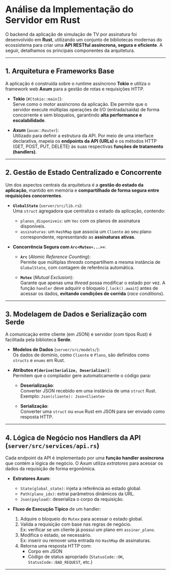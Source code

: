 # Análise da Implementação do Servidor em Rust

O backend da aplicação de simulação de TV por assinatura foi desenvolvido em **Rust**, utilizando um conjunto de bibliotecas modernas do ecossistema para criar uma **API RESTful assíncrona, segura e eficiente**. A seguir, detalhamos os principais componentes da arquitetura.

---

## 1. Arquitetura e Frameworks Base

A aplicação é construída sobre o runtime assíncrono **Tokio** e utiliza o framework web **Axum** para a gestão de rotas e requisições HTTP.

- **Tokio** (`#[tokio::main]`):  
  Serve como o motor assíncrono da aplicação. Ele permite que o servidor execute múltiplas operações de I/O (entrada/saída) de forma concorrente e sem bloqueios, garantindo **alta performance e escalabilidade**.

- **Axum** (`axum::Router`):  
  Utilizado para definir a estrutura da API. Por meio de uma interface declarativa, mapeia os **endpoints da API (URLs)** e os métodos HTTP (GET, POST, PUT, DELETE) às suas respectivas **funções de tratamento (handlers)**.

---

## 2. Gestão de Estado Centralizado e Concorrente

Um dos aspectos centrais da arquitetura é a **gestão do estado da aplicação**, mantido em memória e **compartilhado de forma segura entre requisições concorrentes**.

- **`GlobalState`** (`server/src/lib.rs`):  
  Uma `struct` agregadora que centraliza o estado da aplicação, contendo:
  
  - `planos_disponiveis`: um `Vec` com os planos de assinatura disponíveis.  
  - `assinaturas`: um `HashMap` que associa um `Cliente` ao seu plano correspondente, representando as **assinaturas ativas**.

- **Concorrência Segura com `Arc<Mutex<...>>`**:

  - **`Arc`** (*Atomic Reference Counting*):  
    Permite que múltiplas *threads* compartilhem a mesma instância de `GlobalState`, com contagem de referência automática.

  - **`Mutex`** (*Mutual Exclusion*):  
    Garante que apenas uma *thread* possa modificar o estado por vez. A função `handler` deve adquirir o bloqueio (`.lock().await`) antes de acessar os dados, **evitando condições de corrida** (*race conditions*).

---

## 3. Modelagem de Dados e Serialização com Serde

A comunicação entre cliente (em JSON) e servidor (com tipos Rust) é facilitada pela biblioteca **Serde**.

- **Modelos de Dados** (`server/src/models/`):  
  Os dados de domínio, como `Cliente` e `Plano`, são definidos como `structs` e `enums` em Rust.

- **Atributos `#[derive(Serialize, Deserialize)]`**:  
  Permitem que o compilador gere automaticamente o código para:

  - **Deserialização**:  
    Converter JSON recebido em uma instância de uma `struct` Rust.  
    Exemplo: `Json(cliente): Json<Cliente>`

  - **Serialização**:  
    Converter uma `struct` ou `enum` Rust em JSON para ser enviado como resposta HTTP.

---

## 4. Lógica de Negócio nos Handlers da API (`server/src/services/api.rs`)

Cada endpoint da API é implementado por uma **função handler assíncrona** que contém a lógica de negócio. O Axum utiliza *extratores* para acessar os dados da requisição de forma ergonômica.

- **Extratores Axum**:

  - `State(global_state)`: injeta a referência ao estado global.  
  - `Path(plano_idx)`: extrai parâmetros dinâmicos da URL.  
  - `Json(payload)`: deserializa o corpo da requisição.

- **Fluxo de Execução Típico** de um handler:

  1. Adquire o bloqueio do `Mutex` para acessar o estado global.  
  2. Valida a requisição com base nas regras de negócio.  
     Ex: verificar se um cliente já possui um plano em `assinar_plano`.  
  3. Modifica o estado, se necessário.  
     Ex: inserir ou remover uma entrada no `HashMap` de assinaturas.  
  4. Retorna uma resposta HTTP com:
     - Corpo em JSON  
     - Código de status apropriado (`StatusCode::OK`, `StatusCode::BAD_REQUEST`, etc.)

---
